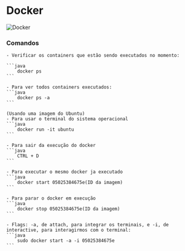 # Docker

![Docker](https://www.logolynx.com/images/logolynx/40/4050ef3e853e2301e16863bb3a187ed3.jpeg)


### Comandos
    - Verificar os containers que estão sendo executados no momento:

    ```java
        docker ps
    ```

    - Para ver todos containers executados:
    ```java
        docker ps -a
    ```

    (Usando uma imagem do Ubuntu)
    - Para usar o terminal do sistema operacional
    ```java
        docker run -it ubuntu
    ```

    - Para sair da execução do docker
    ```java
        CTRL + D
    ```

    - Para executar o mesmo docker ja executado
    ```java
        docker start 05025384675e(ID da imagem)
    ```

    - Para parar o docker em execução
    ```java
        docker stop 05025384675e(ID da imagem)
    ```

    - Flags: -a, de attach, para integrar os terminais, e -i, de interactive, para interagirmos com o terminal:
    ```java
        sudo docker start -a -i 05025384675e
    ```